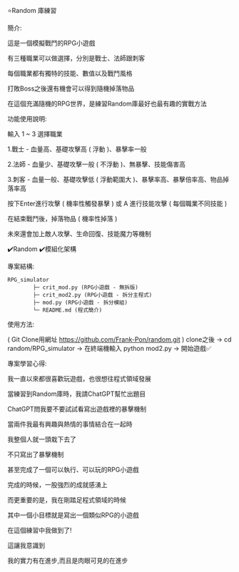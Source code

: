 ⭐Random 庫練習

簡介:

這是一個模擬戰鬥的RPG小遊戲

有三種職業可以做選擇，分別是戰士、法師跟刺客

每個職業都有獨特的技能、數值以及戰鬥風格

打敗Boss之後還有機會可以得到隨機掉落物品

在這個充滿隨機的RPG世界，是練習Random庫最好也最有趣的實戰方法

功能使用說明:

輸入 1 ~ 3 選擇職業

1.戰士 - 血量高、基礎攻擊高 ( 浮動 )、暴擊率一般

2.法師 - 血量少、基礎攻擊一般 ( 不浮動 )、無暴擊、技能傷害高

3.刺客 - 血量一般、基礎攻擊低 ( 浮動範圍大 )、暴擊率高、暴擊倍率高、物品掉落率高

按下Enter進行攻擊 ( 機率性觸發暴擊 ) 或 A 進行技能攻擊 ( 每個職業不同技能 )

在結束戰鬥後，掉落物品 ( 機率性掉落 )

未來還會加上敵人攻擊、生命回復、技能魔力等機制

✔️Random ✔️模組化架構

專案結構:

```
RPG_simulator 
        ├─ crit_mod.py (RPG小遊戲 - 無拆版)
        ├─ crit_mod2.py (RPG小遊戲 - 拆分主程式)
        ├─ mod.py (RPG小遊戲 - 拆分模組)
        └─ README.md (程式簡介)
```

使用方法:

( Git Clone用網址 https://github.com/Frank-Pon/random.git ) clone之後 -> cd random/RPG_simulator -> 在終端機輸入 python mod2.py -> 開始遊戲✅


專案學習心得:

我一直以來都很喜歡玩遊戲，也很想往程式領域發展

當練習到Random庫時，我請ChatGPT幫忙出題目

ChatGPT問我要不要試試看寫出遊戲裡的暴擊機制

當兩件我最有興趣與熱情的事情結合在一起時

我整個人就一頭栽下去了

不只寫出了暴擊機制

甚至完成了一個可以執行、可以玩的RPG小遊戲

完成的時候，一股強烈的成就感湧上

而更重要的是，我在剛踏足程式領域的時候

其中一個小目標就是寫出一個類似RPG的小遊戲

在這個練習中我做到了!

這讓我意識到

我的實力有在進步,而且是肉眼可見的在進步